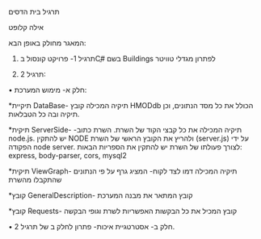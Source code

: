 תרגיל בית הדסים

אילה קלופט

המאגר מחולק באופן הבא:

1.	תרגיל 1- פרויקט קונסול בCֳ# בשם Buildings לפתרון מגדלי טוויטר

2.	תרגיל 2:
	
•	חלק א- מימוש המערכת:

*תיקיית DataBase- תיקיה המכילה קובץ HMODdb הכולל את כל מסד הנתונים, וכן תיקיה ובה כל הטבלאות.

*תיקית ServerSide- -תיקיה המכילה את כל קבצי הקוד של השרת. השרת כתוב node.js. יש להתקין NODE ולהריץ את הקובץ הראשי של השרת (server.js) על ידי הפקודה node server. לצורך פעולתו של השרת יש להתקין את הספריות הבאות: express, body-parser, cors, mysql2

*תיקית ViewGraph- תיקיה המכילה דמו לצד לקוח- המציג גרף על פי הנתונים שהתקבלו מהשרת

*קובץ GeneralDescription- קובץ המתאר את מבנה המערכת

*קובץ Requests- קובץ המכיל את כל הבקשות האפשריות לשרת וגופי הבקשה

•	חלק ב- אסטרטגיית איכות- פתרון לחלק ב של תרגיל 2.


